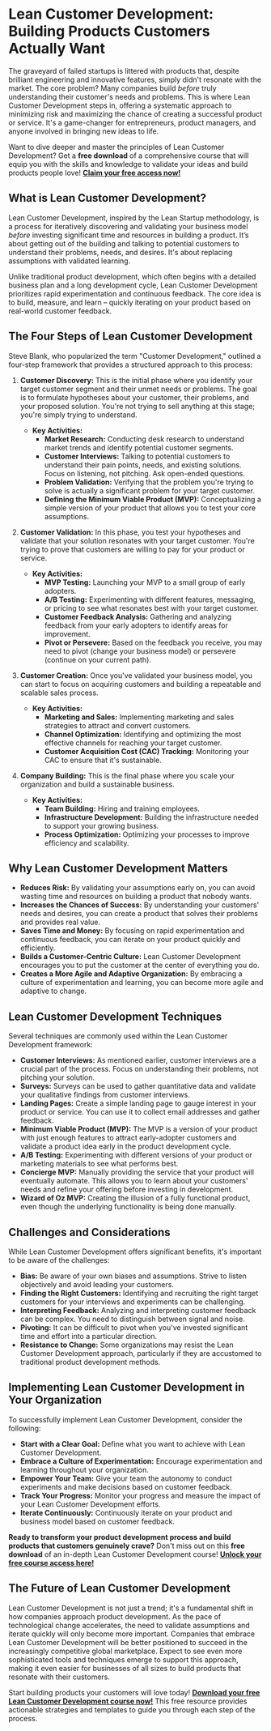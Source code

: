 # Lean Customer Development: Building Products Customers Actually Want

The graveyard of failed startups is littered with products that, despite brilliant engineering and innovative features, simply didn't resonate with the market. The core problem?  Many companies build *before* truly understanding their customer's needs and problems.  This is where Lean Customer Development steps in, offering a systematic approach to minimizing risk and maximizing the chance of creating a successful product or service. It's a game-changer for entrepreneurs, product managers, and anyone involved in bringing new ideas to life.

Want to dive deeper and master the principles of Lean Customer Development? Get a **free download** of a comprehensive course that will equip you with the skills and knowledge to validate your ideas and build products people love! **[Claim your free access now!](https://udemywork.com/lean-customer-development)**

## What is Lean Customer Development?

Lean Customer Development, inspired by the Lean Startup methodology, is a process for iteratively discovering and validating your business model *before* investing significant time and resources in building a product. It’s about getting out of the building and talking to potential customers to understand their problems, needs, and desires. It's about replacing assumptions with validated learning.

Unlike traditional product development, which often begins with a detailed business plan and a long development cycle, Lean Customer Development prioritizes rapid experimentation and continuous feedback. The core idea is to build, measure, and learn – quickly iterating on your product based on real-world customer feedback.

## The Four Steps of Lean Customer Development

Steve Blank, who popularized the term "Customer Development," outlined a four-step framework that provides a structured approach to this process:

1.  **Customer Discovery:** This is the initial phase where you identify your target customer segment and their unmet needs or problems. The goal is to formulate hypotheses about your customer, their problems, and your proposed solution. You're not trying to sell anything at this stage; you're simply trying to understand.

    *   **Key Activities:**
        *   **Market Research:** Conducting desk research to understand market trends and identify potential customer segments.
        *   **Customer Interviews:** Talking to potential customers to understand their pain points, needs, and existing solutions.  Focus on listening, not pitching.  Ask open-ended questions.
        *   **Problem Validation:**  Verifying that the problem you're trying to solve is actually a significant problem for your target customer.
        *   **Defining the Minimum Viable Product (MVP):**  Conceptualizing a simple version of your product that allows you to test your core assumptions.

2.  **Customer Validation:**  In this phase, you test your hypotheses and validate that your solution resonates with your target customer. You're trying to prove that customers are willing to pay for your product or service.

    *   **Key Activities:**
        *   **MVP Testing:** Launching your MVP to a small group of early adopters.
        *   **A/B Testing:** Experimenting with different features, messaging, or pricing to see what resonates best with your target customer.
        *   **Customer Feedback Analysis:** Gathering and analyzing feedback from your early adopters to identify areas for improvement.
        *   **Pivot or Persevere:**  Based on the feedback you receive, you may need to pivot (change your business model) or persevere (continue on your current path).

3.  **Customer Creation:** Once you've validated your business model, you can start to focus on acquiring customers and building a repeatable and scalable sales process.

    *   **Key Activities:**
        *   **Marketing and Sales:** Implementing marketing and sales strategies to attract and convert customers.
        *   **Channel Optimization:**  Identifying and optimizing the most effective channels for reaching your target customer.
        *   **Customer Acquisition Cost (CAC) Tracking:**  Monitoring your CAC to ensure that it's sustainable.

4.  **Company Building:**  This is the final phase where you scale your organization and build a sustainable business.

    *   **Key Activities:**
        *   **Team Building:**  Hiring and training employees.
        *   **Infrastructure Development:**  Building the infrastructure needed to support your growing business.
        *   **Process Optimization:**  Optimizing your processes to improve efficiency and scalability.

## Why Lean Customer Development Matters

*   **Reduces Risk:** By validating your assumptions early on, you can avoid wasting time and resources on building a product that nobody wants.
*   **Increases the Chances of Success:**  By understanding your customers' needs and desires, you can create a product that solves their problems and provides real value.
*   **Saves Time and Money:** By focusing on rapid experimentation and continuous feedback, you can iterate on your product quickly and efficiently.
*   **Builds a Customer-Centric Culture:** Lean Customer Development encourages you to put the customer at the center of everything you do.
*   **Creates a More Agile and Adaptive Organization:** By embracing a culture of experimentation and learning, you can become more agile and adaptive to change.

## Lean Customer Development Techniques

Several techniques are commonly used within the Lean Customer Development framework:

*   **Customer Interviews:**  As mentioned earlier, customer interviews are a crucial part of the process.  Focus on understanding their problems, not pitching your solution.
*   **Surveys:** Surveys can be used to gather quantitative data and validate your qualitative findings from customer interviews.
*   **Landing Pages:**  Create a simple landing page to gauge interest in your product or service. You can use it to collect email addresses and gather feedback.
*   **Minimum Viable Product (MVP):** The MVP is a version of your product with just enough features to attract early-adopter customers and validate a product idea early in the product development cycle.
*   **A/B Testing:**  Experimenting with different versions of your product or marketing materials to see what performs best.
*   **Concierge MVP:**  Manually providing the service that your product will eventually automate. This allows you to learn about your customers' needs and refine your offering before investing in development.
*   **Wizard of Oz MVP:**  Creating the illusion of a fully functional product, even though the underlying functionality is being done manually.

## Challenges and Considerations

While Lean Customer Development offers significant benefits, it's important to be aware of the challenges:

*   **Bias:** Be aware of your own biases and assumptions.  Strive to listen objectively and avoid leading your customers.
*   **Finding the Right Customers:** Identifying and recruiting the right target customers for your interviews and experiments can be challenging.
*   **Interpreting Feedback:**  Analyzing and interpreting customer feedback can be complex. You need to distinguish between signal and noise.
*   **Pivoting:**  It can be difficult to pivot when you've invested significant time and effort into a particular direction.
*   **Resistance to Change:**  Some organizations may resist the Lean Customer Development approach, particularly if they are accustomed to traditional product development methods.

## Implementing Lean Customer Development in Your Organization

To successfully implement Lean Customer Development, consider the following:

*   **Start with a Clear Goal:**  Define what you want to achieve with Lean Customer Development.
*   **Embrace a Culture of Experimentation:**  Encourage experimentation and learning throughout your organization.
*   **Empower Your Team:**  Give your team the autonomy to conduct experiments and make decisions based on customer feedback.
*   **Track Your Progress:**  Monitor your progress and measure the impact of your Lean Customer Development efforts.
*   **Iterate Continuously:**  Continuously iterate on your product and business model based on customer feedback.

**Ready to transform your product development process and build products that customers genuinely crave?**  Don't miss out on this **free download** of an in-depth Lean Customer Development course! **[Unlock your free course access here!](https://udemywork.com/lean-customer-development)**

## The Future of Lean Customer Development

Lean Customer Development is not just a trend; it's a fundamental shift in how companies approach product development. As the pace of technological change accelerates, the need to validate assumptions and iterate quickly will only become more important. Companies that embrace Lean Customer Development will be better positioned to succeed in the increasingly competitive global marketplace.  Expect to see even more sophisticated tools and techniques emerge to support this approach, making it even easier for businesses of all sizes to build products that resonate with their customers.

Start building products your customers will love today! **[Download your free Lean Customer Development course now!](https://udemywork.com/lean-customer-development)** This free resource provides actionable strategies and templates to guide you through each step of the process.
